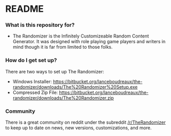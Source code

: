 # README #

### What is this repository for? ###

* The Randomizer is the Infinitely Customizeable Random Content Generator.  It was designed with role playing game players and writers in mind though it is far from limited to those folks.

### How do I get set up? ###
There are two ways to set up The Randomizer:

* Windows Installer: https://bitbucket.org/lanceboudreaux/the-randomizer/downloads/The%20Randomizer%20Setup.exe
* Compressed Zip File: https://bitbucket.org/lanceboudreaux/the-randomizer/downloads/The%20Randomizer.zip

### Community ###
There is a great community on reddit under the subreddit [/r/TheRandomizer](http://www.reddit.com/r/therandomizer) to keep up to date on news, new versions, customizations, and more.

